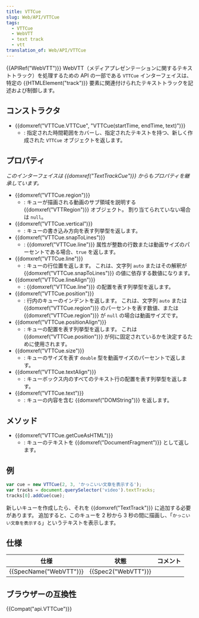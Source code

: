 ```yaml
---
title: VTTCue
slug: Web/API/VTTCue
tags:
  - VTTCue
  - WebVTT
  - text track
  - vtt
translation_of: Web/API/VTTCue
---
```

{{APIRef("WebVTT")}}
WebVTT（メディアプレゼンテーションに関するテキストトラック）を処理するための API の一部である `VTTCue` インターフェイスは、特定の {{HTMLElement("track")}} 要素に関連付けられたテキストトラックを記述および制御します。

## コンストラクタ

- {{domxref("VTTCue.VTTCue", "VTTCue(startTime, endTime, text)")}}
  - : 指定された時間範囲をカバーし、指定されたテキストを持つ、新しく作成された `VTTCue` オブジェクトを返します。

## プロパティ

<p class="properties also_inherits"><em>このインターフェイスは {{domxref("TextTrackCue")}} からもプロパティを継承しています。</em></p>

- {{domxref("VTTCue.region")}}
  - : キューが描画される動画のサブ領域を説明する {{domxref("VTTRegion")}} オブジェクト。 割り当てられていない場合は `null`。
- {{domxref("VTTCue.vertical")}}
  - : キューの書き込み方向を表す列挙型を返します。
- {{domxref("VTTCue.snapToLines")}}
  - : {{domxref("VTTCue.line")}} 属性が整数の行数または動画サイズのパーセントである場合、`true` を返します。
- {{domxref("VTTCue.line")}}
  - : キューの行位置を返します。 これは、文字列 `auto` またはその解釈が {{domxref("VTTCue.snapToLines")}} の値に依存する数値になります。
- {{domxref("VTTCue.lineAlign")}}
  - : {{domxref("VTTCue.line")}} の配置を表す列挙型を返します。
- {{domxref("VTTCue.position")}}
  - : 行内のキューのインデントを返します。 これは、文字列 `auto` または {{domxref("VTTCue.region")}} のパーセントを表す数値、または {{domxref("VTTCue.region")}} が `null` の場合は動画サイズです。
- {{domxref("VTTCue.positionAlign")}}
  - : キューの配置を表す列挙型を返します。 これは {{domxref("VTTCue.position")}} が何に固定されているかを決定するために使用されます。
- {{domxref("VTTCue.size")}}
  - : キューのサイズを表す `double` 型を動画サイズのパーセントで返します。
- {{domxref("VTTCue.textAlign")}}
  - : キューボックス内のすべてのテキスト行の配置を表す列挙型を返します。
- {{domxref("VTTCue.text")}}
  - : キューの内容を含む {{domxref("DOMString")}} を返します。

## メソッド

- {{domxref("VTTCue.getCueAsHTML")}}
  - : キューのテキストを {{domxref("DocumentFragment")}} として返します。

## 例

```js
var cue = new VTTCue(2, 3, 'かっこいい文章を表示する');
var tracks = document.querySelector('video').textTracks;
tracks[0].addCue(cue);
```

新しいキューを作成したら、それを {{domxref("TextTrack")}} に追加する必要があります。 追加すると、このキューを 2 秒から 3 秒の間に描画し、「`かっこいい文章を表示する`」というテキストを表示します。

## 仕様

| 仕様                         | 状態                     | コメント |
| ---------------------------- | ------------------------ | -------- |
| {{SpecName("WebVTT")}} | {{Spec2("WebVTT")}} |          |

## ブラウザーの互換性

{{Compat("api.VTTCue")}}
